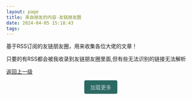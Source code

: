 ```yaml
---
layout: page
title: 来自朋友的内容-友链朋友圈
date: 2024-04-05 15:18:43
tags:
---
```


基于RSS订阅的友链朋友圈，用来收集各位大佬的文章！

只要的有RSS都会被我收录到友链朋友圈里面,但有些无法识别的链接无法解析

[返回上一级](/link/)

<div class="message-friend">
    <style>
        .message-friend {
            display: flex;
            flex-direction: column;
            align-items: center;
        }
        div#messages-container {
            max-width: 850px;
        }
        .chat-container {
            max-width: 750px;
            margin: 20px auto;
            background-color: var(--theme-bgcolor);
            border-radius: 8px;
            box-shadow: 0 0 10px rgba(0, 0, 0, 0.1);
            overflow: hidden;
        }
        .message {
            display: flex;
            flex-direction: column;
            margin: 10px;
            min-height: 50px;
            border-style: solid;
            border-radius: 5px;
            border-color: #A9A9A9;
            border-width: 2px;
        }
        .username {
            font-weight: bold;
            margin-bottom: 5px;
        }
        .username a {
            text-decoration: none;
            color: #2bbc8a;
        }
        .text {
            word-wrap: break-word;
            color: var(--theme-font)
        }
        div.messager-time {
            font-size: 14px;
            color: #000;
        }
        div.meta-info {
            color: var(--theme-font);
            margin-left: 16px;
            display: flex;
            justify-content: space-between;
            margin-right: 16px;
        }
        @media (prefers-color-scheme: dark) {
            div.messager-time {
                font-size: 14px;
                color: #A9A9A9;
            }
        }
        .message-content {
            margin: 12px 12px 12px 12px;
        }
        #load-more-btn {
            background-color: #2b6963;
            color: #fff;
            padding: 8px 16px;
            border: none;
            border-radius: 4px;
            cursor: pointer;
            transition: transform 0.3s ease;
            /* 添加过渡效果 */
        }
        /* 悬浮时的按钮样式 */
        #load-more-btn:hover {
            transform: translateY(-2px);
            /* 向上浮动2个像素 */
        }
        #load-more-btn span {
            display: inline-block;
            vertical-align: middle;
            color: rgba(201, 209, 217);
            font-size: 14px;
        }
    </style>
    <div id="messages-container"></div>
    <button id="load-more-btn">
        <span>
            加载更多
        </span>
    </button>
    <script type="text/javascript" src="/js/friend.js"></script>
</div>